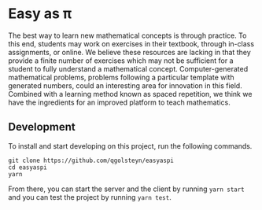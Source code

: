 # Easy as π

The best way to learn new mathematical concepts is through practice. To this
end, students may work on exercises in their textbook, through in-class
assignments, or online. We believe these resources are lacking in that they
provide a finite number of exercises which may not be sufficient for a student
to fully understand a mathematical concept. Computer-generated mathematical
problems, problems following a particular template with generated numbers,
could an interesting area for innovation in this field. Combined with a
learning method known as spaced repetition, we think we have the ingredients
for an improved platform to teach mathematics.

## Development

To install and start developing on this project, run the following commands.

```shell
git clone https://github.com/qgolsteyn/easyaspi
cd easyaspi
yarn
```

From there, you can start the server and the client by running `yarn start` and
you can test the project by running `yarn test`.

